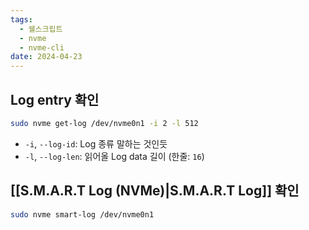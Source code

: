 ```yaml
---
tags:
  - 쉘스크립트
  - nvme
  - nvme-cli
date: 2024-04-23
---
```

## Log entry 확인

```bash
sudo nvme get-log /dev/nvme0n1 -i 2 -l 512
```

- `-i`, `--log-id`: Log 종류 말하는 것인듯
- `-l`, `--log-len`: 읽어올 Log data 길이 (한줄: `16`)

## [[S.M.A.R.T Log (NVMe)|S.M.A.R.T Log]] 확인

```bash
sudo nvme smart-log /dev/nvme0n1
```